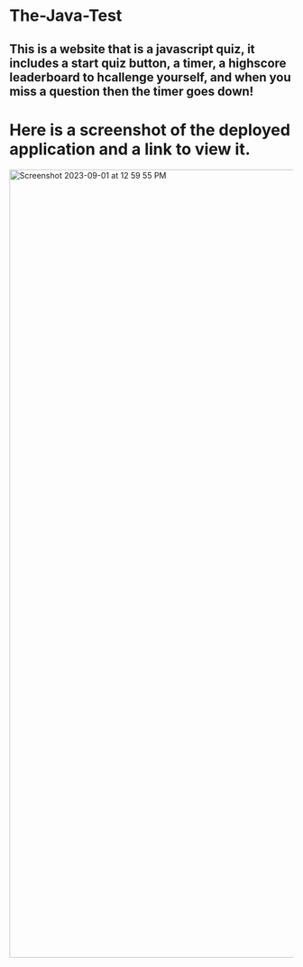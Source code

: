 # The-Java-Test

## This is a website that is a javascript quiz, it includes a start quiz button, a timer, a highscore leaderboard to hcallenge yourself, and when you miss a question then the timer goes down! 

# Here is a screenshot of the deployed application and a link to view it.

<img width="1398" alt="Screenshot 2023-09-01 at 12 59 55 PM" src="https://github.com/CaveManEN/The-Java-Test/assets/139927655/672a5582-eee6-4518-b9bb-9ddfcc18dd63">



